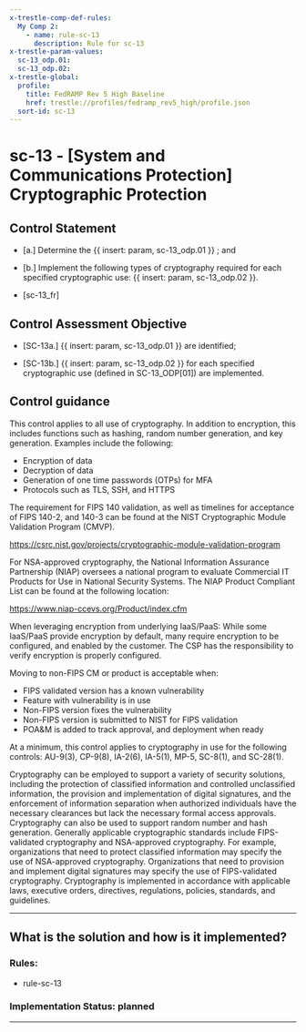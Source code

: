 ```yaml
---
x-trestle-comp-def-rules:
  My Comp 2:
    - name: rule-sc-13
      description: Rule for sc-13
x-trestle-param-values:
  sc-13_odp.01:
  sc-13_odp.02:
x-trestle-global:
  profile:
    title: FedRAMP Rev 5 High Baseline
    href: trestle://profiles/fedramp_rev5_high/profile.json
  sort-id: sc-13
---
```


# sc-13 - \[System and Communications Protection\] Cryptographic Protection

## Control Statement

- \[a.\] Determine the {{ insert: param, sc-13_odp.01 }} ; and

- \[b.\] Implement the following types of cryptography required for each specified cryptographic use: {{ insert: param, sc-13_odp.02 }}.

- \[sc-13_fr\]

## Control Assessment Objective

- \[SC-13a.\] {{ insert: param, sc-13_odp.01 }} are identified;

- \[SC-13b.\] {{ insert: param, sc-13_odp.02 }} for each specified cryptographic use (defined in SC-13_ODP[01]) are implemented.

## Control guidance

This control applies to all use of cryptography. In addition to encryption, this includes functions such as hashing, random number generation, and key generation. Examples include the following:

* Encryption of data
* Decryption of data
* Generation of one time passwords (OTPs) for MFA
* Protocols such as TLS, SSH, and HTTPS




The requirement for FIPS 140 validation, as well as timelines for acceptance of FIPS 140-2, and 140-3 can be found at the NIST Cryptographic Module Validation Program (CMVP).

https://csrc.nist.gov/projects/cryptographic-module-validation-program

For NSA-approved cryptography, the National Information Assurance Partnership (NIAP) oversees a national program to evaluate Commercial IT Products for Use in National Security Systems. The NIAP Product Compliant List can be found at the following location:

https://www.niap-ccevs.org/Product/index.cfm

When leveraging encryption from underlying IaaS/PaaS: While some IaaS/PaaS provide encryption by default, many require encryption to be configured, and enabled by the customer. The CSP has the responsibility to verify encryption is properly configured.

Moving to non-FIPS CM or product is acceptable when:

* FIPS validated version has a known vulnerability
* Feature with vulnerability is in use
* Non-FIPS version fixes the vulnerability
* Non-FIPS version is submitted to NIST for FIPS validation
* POA&M is added to track approval, and deployment when ready

At a minimum, this control applies to cryptography in use for the following controls: AU-9(3), CP-9(8), IA-2(6), IA-5(1), MP-5, SC-8(1), and SC-28(1).

Cryptography can be employed to support a variety of security solutions, including the protection of classified information and controlled unclassified information, the provision and implementation of digital signatures, and the enforcement of information separation when authorized individuals have the necessary clearances but lack the necessary formal access approvals. Cryptography can also be used to support random number and hash generation. Generally applicable cryptographic standards include FIPS-validated cryptography and NSA-approved cryptography. For example, organizations that need to protect classified information may specify the use of NSA-approved cryptography. Organizations that need to provision and implement digital signatures may specify the use of FIPS-validated cryptography. Cryptography is implemented in accordance with applicable laws, executive orders, directives, regulations, policies, standards, and guidelines.

______________________________________________________________________

## What is the solution and how is it implemented?

<!-- For implementation status enter one of: implemented, partial, planned, alternative, not-applicable -->

<!-- Note that the list of rules under ### Rules: is read-only and changes will not be captured after assembly to JSON -->

<!-- Add control implementation description here for control: sc-13 -->

### Rules:

  - rule-sc-13

### Implementation Status: planned

______________________________________________________________________
